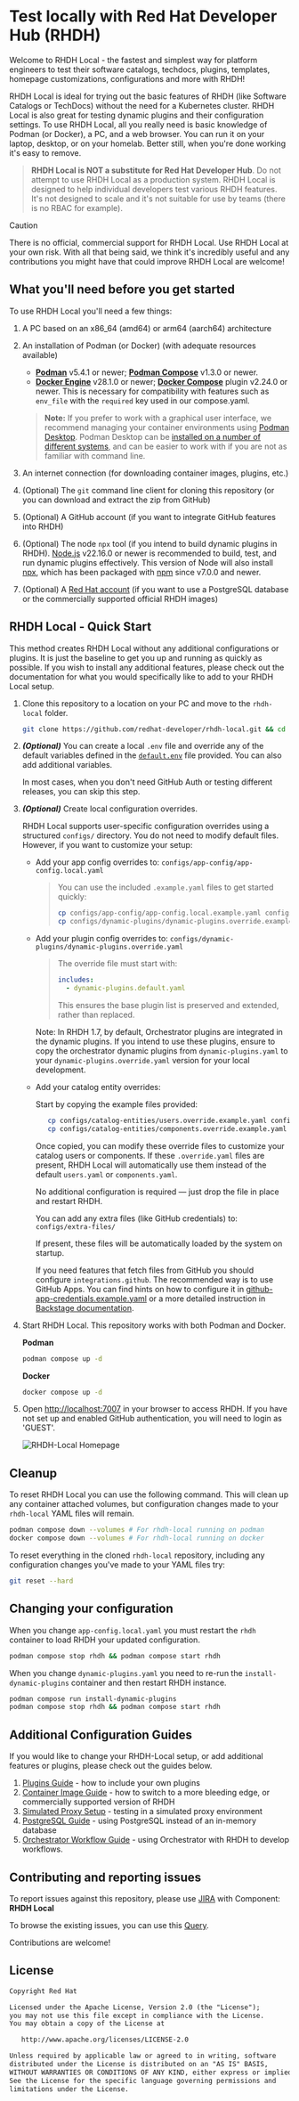 # Test locally with Red Hat Developer Hub (RHDH)

Welcome to RHDH Local - the fastest and simplest way for platform engineers to test their software catalogs, techdocs, plugins, templates, homepage customizations, configurations and more with RHDH!

RHDH Local is ideal for trying out the basic features of RHDH (like Software Catalogs or TechDocs) without the need for a Kubernetes cluster. RHDH Local is also great for testing dynamic plugins and their configuration settings. To use RHDH Local, all you really need is basic knowledge of Podman (or Docker), a PC, and a web browser. You can run it on your laptop, desktop, or on your homelab. Better still, when you're done working it's easy to remove.

>**RHDH Local is NOT a substitute for Red Hat Developer Hub**. Do not attempt to use RHDH Local as a production system. RHDH Local is designed to help individual developers test various RHDH features. It's not designed to scale and it's not suitable for use by teams (there is no RBAC for example). 

> [!CAUTION]
> There is no official, commercial support for RHDH Local. Use RHDH Local at your own risk. With all that being said, we think it's incredibly useful and any contributions you might have that could improve RHDH Local are welcome!

## What you'll need before you get started

To use RHDH Local you'll need a few things:

1. A PC based on an x86_64 (amd64) or arm64 (aarch64) architecture
2. An installation of Podman (or Docker) (with adequate resources available)
   
   - [**Podman**](https://podman.io/docs/installation) v5.4.1 or newer; [**Podman Compose**](https://github.com/containers/podman-compose) v1.3.0 or newer.
   - [**Docker Engine**](https://docs.docker.com/engine/) v28.1.0 or newer; [**Docker Compose**](https://docs.docker.com/compose/) plugin v2.24.0 or newer. This is necessary for compatibility with features such as ```env_file``` with the ```required``` key used in our compose.yaml.

   > **Note:** If you prefer to work with a graphical user interface, we recommend managing your container environments using [Podman Desktop](https://podman-desktop.io/). Podman Desktop can be [installed on a number of different systems](https://podman-desktop.io/docs/installation), and can be easier to work with if you are not as familiar with command line.
  
3. An internet connection (for downloading container images, plugins, etc.)
4. (Optional) The `git` command line client for cloning this repository (or you can download and extract the zip from GitHub)
5. (Optional) A GitHub account (if you want to integrate GitHub features into RHDH)
6. (Optional) The node `npx` tool (if you intend to build dynamic plugins in RHDH). [Node.js](https://nodejs.org/en/download) v22.16.0 or newer is recommended to build, test, and run dynamic plugins effectively. This version of Node will also install [npx](https://docs.npmjs.com/cli/v11/commands/npx), which has been packaged with [npm](https://docs.npmjs.com/cli/v11/commands/npm) since v7.0.0 and newer.
7. (Optional) A [Red Hat account](https://access.redhat.com/RegistryAuthentication#getting-a-red-hat-login-2) (if you want to use a PostgreSQL database or the commercially supported official RHDH images)

## RHDH Local - Quick Start

This method creates RHDH Local without any additional configurations or plugins. It is just the baseline to get you up and running as quickly as possible. If you wish to install any additional features, please check out the documentation for what you would specifically like to add to your RHDH Local setup.

1. Clone this repository to a location on your PC and move to the `rhdh-local` folder.

   ```sh
   git clone https://github.com/redhat-developer/rhdh-local.git && cd rhdh-local
   ```

2. ***(Optional)*** You can create a local `.env` file and override any of the default variables defined in the [`default.env`](./default.env) file provided. You can also add additional variables.
 
   In most cases, when you don't need GitHub Auth or testing different releases, you can skip this step.

3. ***(Optional)*** Create local configuration overrides.

   RHDH Local supports user-specific configuration overrides using a structured `configs/` directory. You do not need to modify default files. However, if you want to customize your setup:

   - Add your app config overrides to: `configs/app-config/app-config.local.yaml`
      > You can use the included `.example.yaml` files to get started quickly:
      >
      > ```sh
      > cp configs/app-config/app-config.local.example.yaml configs/app-config/app-config.local.yaml
      > cp configs/dynamic-plugins/dynamic-plugins.override.example.yaml configs/dynamic-plugins/dynamic-plugins.override.yaml
      > ```

   - Add your plugin config overrides to:
     `configs/dynamic-plugins/dynamic-plugins.override.yaml`
     > The override file must start with:
     > ```yaml
     > includes:
     >   - dynamic-plugins.default.yaml
     > ```
     > This ensures the base plugin list is preserved and extended, rather than replaced.

     Note: In RHDH 1.7, by default, Orchestrator plugins are integrated in the dynamic plugins. If you intend to use these
     plugins, ensure to copy the
     orchestrator dynamic plugins from `dynamic-plugins.yaml` to your `dynamic-plugins.override.yaml` version for your local
     development.

   - Add your catalog entity overrides:

      Start by copying the example files provided:

      ```sh
         cp configs/catalog-entities/users.override.example.yaml configs/catalog-entities/users.override.yaml
         cp configs/catalog-entities/components.override.example.yaml configs/catalog-entities/components.override.yaml
      ```

      Once copied, you can modify these override files to customize your catalog users or components.
      If these `.override.yaml` files are present, RHDH Local will automatically use them instead of the default `users.yaml` or `components.yaml`.

      No additional configuration is required — just drop the file in place and restart RHDH.

      You can add any extra files (like GitHub credentials) to: `configs/extra-files/`

      If present, these files will be automatically loaded by the system on startup.

      If you need features that fetch files from GitHub you should configure `integrations.github`.
      The recommended way is to use GitHub Apps. You can find hints on how to configure it in [github-app-credentials.example.yaml](configs/github-app-credentials.example.yaml) or a more detailed instruction in [Backstage documentation](https://backstage.io/docs/integrations/github/github-apps).

4. Start RHDH Local.
   This repository works with both Podman and Docker.

   **Podman**

   ```sh
   podman compose up -d
   ```

   **Docker**

   ```sh
   docker compose up -d
   ```

5. Open [http://localhost:7007](http://localhost:7007) in your browser to access RHDH. If you have not set up and enabled GitHub authentication, you will need to login as 'GUEST'.
   
   ![RHDH-Local Homepage](additional-config-guides/images/RHDH-Homepage.png)

## Cleanup

To reset RHDH Local you can use the following command. This will clean up any container attached volumes, but configuration changes made to your `rhdh-local` YAML files will remain.

```sh
podman compose down --volumes # For rhdh-local running on podman
docker compose down --volumes # For rhdh-local running on docker
```

To reset everything in the cloned `rhdh-local` repository, including any configuration changes you've made to your YAML files try:

```sh
git reset --hard
```

## Changing your configuration

When you change `app-config.local.yaml` you must restart the `rhdh` container to load RHDH your updated configuration.

```sh
podman compose stop rhdh && podman compose start rhdh
```

When you change `dynamic-plugins.yaml` you need to re-run the `install-dynamic-plugins` container and then restart RHDH instance.

```sh
podman compose run install-dynamic-plugins
podman compose stop rhdh && podman compose start rhdh
```

## Additional Configuration Guides

If you would like to change your RHDH-Local setup, or add additional features or plugins, please check out the guides below.

1. [Plugins Guide](./additional-config-guides/plugins-guide.md) - how to include your own plugins
2. [Container Image Guide](./additional-config-guides/container-image-guide.md) - how to switch to a more bleeding edge, or commercially supported version of RHDH
3. [Simulated Proxy Setup](./additional-config-guides/proxy-setup-sim.md) - testing in a simulated proxy environment
4. [PostgreSQL Guide](./additional-config-guides/postgresql-guide.md) - using PostgreSQL instead of an in-memory database
5. [Orchestrator Workflow Guide](./additional-config-guides/orchestrator-workflow-guide.md) - using Orchestrator with RHDH to develop workflows.

## Contributing and reporting issues

To report issues against this repository, please use [JIRA](https://issues.redhat.com/browse/RHIDP) with Component: **RHDH Local**

To browse the existing issues, you can use this [Query](https://issues.redhat.com/issues/?filter=-4&jql=project%20%3D%20%22Red%20Hat%20Internal%20Developer%20Platform%22%20%20AND%20component%20%3D%20%22RHDH%20Local%22%20AND%20resolution%20%3D%20Unresolved%20ORDER%20BY%20status%2C%20priority%2C%20updated%20%20%20%20DESC).

Contributions are welcome!

## License

```txt
Copyright Red Hat

Licensed under the Apache License, Version 2.0 (the "License");
you may not use this file except in compliance with the License.
You may obtain a copy of the License at

   http://www.apache.org/licenses/LICENSE-2.0

Unless required by applicable law or agreed to in writing, software
distributed under the License is distributed on an "AS IS" BASIS,
WITHOUT WARRANTIES OR CONDITIONS OF ANY KIND, either express or implied.
See the License for the specific language governing permissions and
limitations under the License.
```

